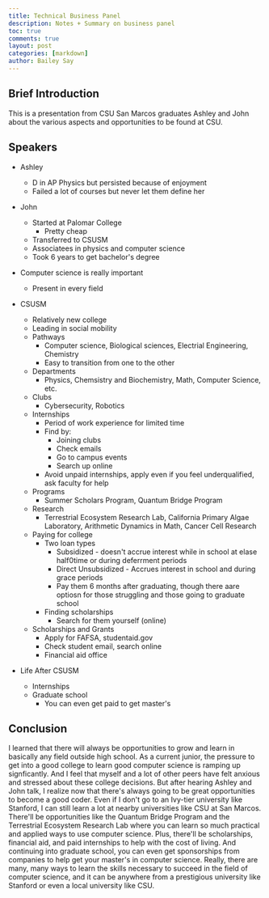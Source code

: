 ```yaml
---
title: Technical Business Panel
description: Notes + Summary on business panel
toc: true
comments: true
layout: post
categories: [markdown]
author: Bailey Say
---
```


## Brief Introduction

This is a presentation from CSU San Marcos graduates Ashley and John about the various aspects and opportunities to be found at CSU.

## Speakers

- Ashley
  - D in AP Physics but persisted because of enjoyment
  - Failed a lot of courses but never let them define her 

- John
  - Started at Palomar College
    - Pretty cheap
  - Transferred to CSUSM
  - Associatees in physics and computer science
  - Took 6 years to get bachelor's degree

- Computer science is really important
  - Present in every field

- CSUSM
  - Relatively new college
  - Leading in social mobility
  - Pathways
    - Computer science, Biological sciences, Electrial Engineering, Chemistry
    - Easy to transition from one to the other
  - Departments
    - Physics, Chemsistry and Biochemistry, Math, Computer Science, etc.
  - Clubs
    - Cybersecurity, Robotics
  - Internships
    - Period of work experience for limited time
    - Find by:
      - Joining clubs
      - Check emails
      - Go to campus events
      - Search up online
    - Avoid unpaid internships, apply even if you feel underqualified, ask faculty for help
  - Programs
    - Summer Scholars Program, Quantum Bridge Program
  - Research
    - Terrestrial Ecosystem Research Lab, California Primary Algae Laboratory, Arithmetic Dynamics in Math, Cancer Cell Research
  - Paying for college
    - Two loan types
      - Subsidized - doesn't accrue interest while in school at elase half0time or during deferrment periods
      - Direct Unsubsidized - Accrues interest in school and during grace periods
      - Pay them 6 months after graduating, though there aare optiosn for those struggling and those going to graduate school
    - Finding scholarships
      - Search for them yourself (online)
  - Scholarships and Grants
    - Apply for FAFSA, studentaid.gov
    - Check student email, search online
    - Financial aid office
  
- Life After CSUSM
  - Internships
  - Graduate school
    - You can even get paid to get master's

## Conclusion

I learned that there will always be opportunities to grow and learn in basically any field outside high school. As a current junior, the pressure to get into a good college to learn good computer science is ramping up signficantly. And I feel that myself and a lot of other peers have felt anxious and stressed about these college decisions. But after hearing Ashley and John talk, I realize now that there's always going to be great opportunities to become a good coder. Even if I don't go to an Ivy-tier university like Stanford, I can still learn a lot at nearby universities like CSU at San Marcos. There'll be opportunities like the Quantum Bridge Program and the Terrestrial Ecosystem Research Lab where you can learn so much practical and applied ways to use computer science. Plus, there'll be scholarships, financial aid, and paid internships to help with the cost of living. And continuing into graduate school, you can even get sponsorships from companies to help get your master's in computer science. Really, there are many, many ways to learn the skills necessary to succeed in the field of computer science, and it can be anywhere from a prestigious university like Stanford or even a local university like CSU.